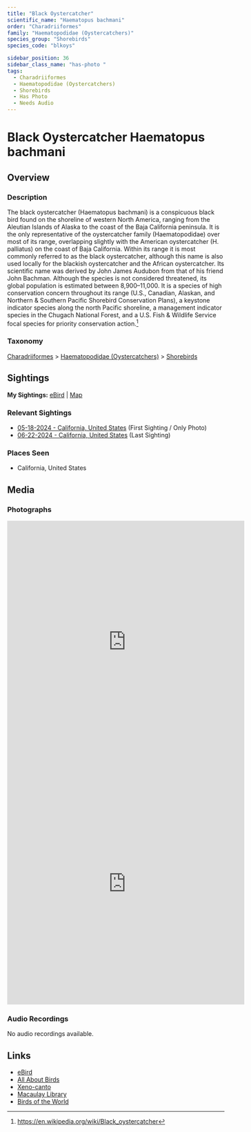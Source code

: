 ```yaml
---
title: "Black Oystercatcher"
scientific_name: "Haematopus bachmani"
order: "Charadriiformes"
family: "Haematopodidae (Oystercatchers)"
species_group: "Shorebirds"
species_code: "blkoys"

sidebar_position: 36
sidebar_class_name: "has-photo "
tags: 
  - Charadriiformes
  - Haematopodidae (Oystercatchers)
  - Shorebirds
  - Has Photo
  - Needs Audio
---
```


# Black Oystercatcher <span className='sci_name'>Haematopus bachmani</span>

## Overview

### Description
The black oystercatcher (Haematopus bachmani) is a conspicuous black bird found on the shoreline of western North America, ranging from the Aleutian Islands of Alaska to the coast of the Baja California peninsula.
It is the only representative of the oystercatcher family (Haematopodidae) over most of its range, overlapping slightly with the American oystercatcher (H. palliatus) on the coast of Baja California. Within its range it is most commonly referred to as the black oystercatcher, although this name is also used locally for the blackish oystercatcher and the African oystercatcher. Its scientific name was derived by John James Audubon from that of his friend John Bachman.
Although the species is not considered threatened, its global population is estimated between 8,900–11,000.  It is a species of high conservation concern throughout its range (U.S., Canadian, Alaskan, and Northern & Southern Pacific Shorebird Conservation Plans), a keystone indicator species along the north Pacific shoreline, a management indicator species in the Chugach National Forest, and a U.S. Fish & Wildlife Service focal species for priority conservation action.[^1]

[^1]: https://en.wikipedia.org/wiki/Black_oystercatcher

### Taxonomy
[Charadriiformes](/tags/charadriiformes) > [Haematopodidae (Oystercatchers)](/tags/haematopodidae-oystercatchers) > [Shorebirds](/tags/shorebirds)


## Sightings

**My Sightings:** [eBird](https://ebird.org/lifelist?r=world&time=life&spp=blkoys) | [Map](/map?species_code=blkoys)

### Relevant Sightings

* [05-18-2024 - California, United States](https://ebird.org/checklist/S175399797) (First Sighting / Only Photo)
* [06-22-2024 - California, United States](https://ebird.org/checklist/S183306530) (Last Sighting)

### Places Seen

* California, United States



## Media
### Photographs
<iframe src="https://macaulaylibrary.org/asset/619242520/embed" width="550" height="560" frameborder="0" allowfullscreen></iframe>
<iframe src="https://macaulaylibrary.org/asset/619242521/embed" width="550" height="560" frameborder="0" allowfullscreen></iframe>

### Audio Recordings
No audio recordings available.

## Links
* [eBird](https://ebird.org/species/blkoys) 
* [All About Birds](https://www.allaboutbirds.org/guide/blkoys) 
* [Xeno-canto](https://www.xeno-canto.org/species/haematopus-bachmani) 
* [Macaulay Library](https://search.macaulaylibrary.org/catalog?taxonCode=blkoys&sort=rating_rank_desc)
* [Birds of the World](https://birdsoftheworld.org/bow/species/blkoys)
